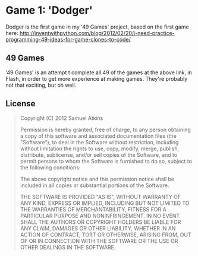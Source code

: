 Game 1: 'Dodger'
================

Dodger is the first game in my '49 Games' project, based on the first game here: http://inventwithpython.com/blog/2012/02/20/i-need-practice-programming-49-ideas-for-game-clones-to-code/

49 Games
--------

'49 Games' is an attempt t complete all 49 of the games at the above link, in Flash, in order to get more experience at making games. They're probably not that exciting, but oh well.

License
-------

> Copyright (C) 2012 Samuel Atkins
> 
> Permission is hereby granted, free of charge, to any person obtaining a copy of this software and associated documentation files (the "Software"), to deal in the Software without restriction, including without limitation the rights to use, copy, modify, merge, publish, distribute, sublicense, and/or sell copies of the Software, and to permit persons to whom the Software is furnished to do so, subject to the following conditions:
> 
> The above copyright notice and this permission notice shall be included in all copies or substantial portions of the Software.
> 
> THE SOFTWARE IS PROVIDED "AS IS", WITHOUT WARRANTY OF ANY KIND, EXPRESS OR IMPLIED, INCLUDING BUT NOT LIMITED TO THE WARRANTIES OF MERCHANTABILITY, FITNESS FOR A PARTICULAR PURPOSE AND NONINFRINGEMENT. IN NO EVENT SHALL THE AUTHORS OR COPYRIGHT HOLDERS BE LIABLE FOR ANY CLAIM, DAMAGES OR OTHER LIABILITY, WHETHER IN AN ACTION OF CONTRACT, TORT OR OTHERWISE, ARISING FROM, OUT OF OR IN CONNECTION WITH THE SOFTWARE OR THE USE OR OTHER DEALINGS IN THE SOFTWARE.